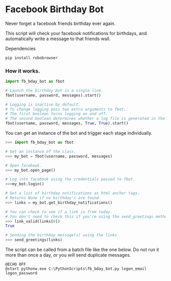 # Facebook Birthday Bot

Never forget a facebook friends birthday ever again.

This script will check your facebook notifications for birthdays, and automatically write a message to that friends wall.

Dependencies
```python
pip install robobrowser
```

### How it works.

```python
import fb_bday_bot as fbot

# Launch the birthday bot in a single line.
fbot(username, password, messages).start()

# Logging is inactive by default.
# To change logging pass two extra arguments to fbot.
# The first boolean turns logging on and off.
# The second boolean determines whether a log file is generated in the working direcotry.
fbot(username, password, messages, True, True).start()
```
You can get an instance of the bot and trigger each stage individually.

```python
>>> import fb_bday_bot as fbot

# Get an instance of the class.
>>> my_bot = fbot(username, password, messages)

# Open facebook.
>>> my_bot.open_page()

# Log into facebook using the credentials passed to fbot.
>>>my_bot.login()

# Get a list of birthday notifications as html anchor tags.
# Returns None if no birthday's are found.
>>> links = my_bot.get_birthday_notifications()

# You can check to see if a link is from today.
# You don't need to check this if you're using the send_greetings method
>>> link_valid(links[0])
True

# Sending the birthday message(s) using the links
>>> send_greetings(links)
```

The script can be called from a batch file like the one below.
Do not run it more than once a day, or you will send duplicate messages.

```batch
@ECHO OFF
@start pythonw.exe C:\PythonScripts\fb_bday_bot.py logon_email logon_password
```